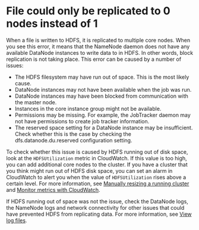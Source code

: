 # File could only be replicated to 0 nodes instead of 1<a name="emr-troubleshoot-error-resource-2"></a>

When a file is written to HDFS, it is replicated to multiple core nodes\. When you see this error, it means that the NameNode daemon does not have any available DataNode instances to write data to in HDFS\. In other words, block replication is not taking place\. This error can be caused by a number of issues: 
+ The HDFS filesystem may have run out of space\. This is the most likely cause\. 
+ DataNode instances may not have been available when the job was run\. 
+ DataNode instances may have been blocked from communication with the master node\. 
+ Instances in the core instance group might not be available\. 
+ Permissions may be missing\. For example, the JobTracker daemon may not have permissions to create job tracker information\. 
+ The reserved space setting for a DataNode instance may be insufficient\. Check whether this is the case by checking the dfs\.datanode\.du\.reserved configuration setting\. 

To check whether this issue is caused by HDFS running out of disk space, look at the `HDFSUtilization` metric in CloudWatch\. If this value is too high, you can add additional core nodes to the cluster\. If you have a cluster that you think might run out of HDFS disk space, you can set an alarm in CloudWatch to alert you when the value of `HDFSUtilization` rises above a certain level\. For more information, see [Manually resizing a running cluster](emr-manage-resize.md) and [Monitor metrics with CloudWatch](UsingEMR_ViewingMetrics.md)\. 

If HDFS running out of space was not the issue, check the DataNode logs, the NameNode logs and network connectivity for other issues that could have prevented HDFS from replicating data\. For more information, see [View log files](emr-manage-view-web-log-files.md)\. 